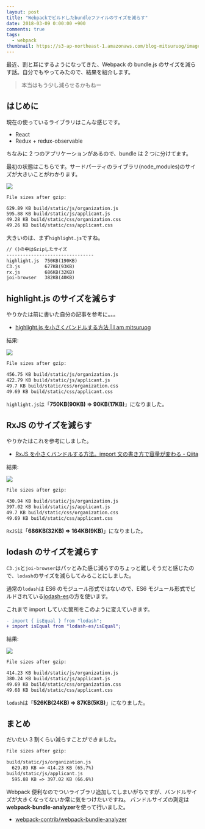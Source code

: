 ```yaml
---
layout: post
title: "Webpackでビルドしたbundleファイルのサイズを減らす"
date: 2018-03-09 0:00:00 +900
comments: true
tags:
  - webpack
thumbnail: https://s3-ap-northeast-1.amazonaws.com/blog-mitsuruog/images/2018/bandle-logo.png
---
```


最近、割と耳にするようになってきた、Webpack の bundle.js のサイズを減らす話。自分でもやってみたので、結果を紹介します。

> 本当はもう少し減らせるかもねー

## はじめに

現在の使っているライブラリはこんな感じです。

- React
- Redux + redux-observable

ちなみに 2 つのアプリケーションがあるので、bundle は 2 つに分けてます。

最初の状態はこちらです。サードパーティのライブラリ(node_modules)のサイズが大きいことがわかります。

![](https://s3-ap-northeast-1.amazonaws.com/blog-mitsuruog/images/2018/bundle1.png)

```txt
File sizes after gzip:

629.89 KB build/static/js/organization.js
595.88 KB build/static/js/applicant.js
49.28 KB build/static/css/organization.css
49.26 KB build/static/css/applicant.css
```

大きいのは、まず`highlight.js`ですね。

```txt
// ()の中はGzipしたサイズ
--------------------------------
highlight.js  750KB(190KB)
C3.js         677KB(93KB)
rx.js         686KB(32KB)
joi-browser   382KB(40KB)
```

## highlight.js のサイズを減らす

やりかたは前に書いた自分の記事を参考に。。。

- [highlight\.js を小さくバンドルする方法 \| I am mitsuruog](https://blog.mitsuruog.info/2017/12/how-bundle-size-makes-smaller)

結果:

![](https://s3-ap-northeast-1.amazonaws.com/blog-mitsuruog/images/2018/bundle2.png)

```txt
File sizes after gzip:

456.75 KB build/static/js/organization.js
422.79 KB build/static/js/applicant.js
49.7 KB build/static/css/organization.css
49.69 KB build/static/css/applicant.css
```

`highlight.js`は「**750KB(90KB) => 90KB(17KB)**」になりました。

## RxJS のサイズを減らす

やりかたはこれを参考にしました。

- [RxJS を小さくバンドルする方法。import 文の書き方で容量が変わる \- Qiita](https://qiita.com/clockmaker/items/5e2207b14dac97c4ede1)

結果:

![](https://s3-ap-northeast-1.amazonaws.com/blog-mitsuruog/images/2018/bundle3.png)

```txt
File sizes after gzip:

430.94 KB build/static/js/organization.js
397.02 KB build/static/js/applicant.js
49.7 KB build/static/css/organization.css
49.69 KB build/static/css/applicant.css
```

`RxJS`は「**686KB(32KB) => 164KB(9KB)**」になりました。

## lodash のサイズを減らす

`C3.js`と`joi-browser`はパッとみた感じ減らすのちょっと難しそうだと感じたので、`lodash`のサイズを減らしてみることにしました。

通常の`lodash`は ES6 のモジュール形式ではないので、ES6 モジュール形式でビルドされている[lodash-es](https://www.npmjs.com/package/lodash-es)の方を使います。

これまで import していた箇所をこのように変えていきます。

```diff
- import { isEqual } from "lodash";
+ import isEqual from "lodash-es/isEqual";
```

結果:

![](https://s3-ap-northeast-1.amazonaws.com/blog-mitsuruog/images/2018/bundle4.png)

```txt
File sizes after gzip:

414.23 KB build/static/js/organization.js
380.24 KB build/static/js/applicant.js
49.69 KB build/static/css/organization.css
49.68 KB build/static/css/applicant.css
```

`lodash`は「**526KB(24KB) => 87KB(5KB)**」になりました。

## まとめ

だいたい 3 割くらい減らすことができました。

```txt
File sizes after gzip:

build/static/js/organization.js
  629.89 KB => 414.23 KB (65.7%)
build/static/js/applicant.js
  595.88 KB => 397.02 KB (66.6%)
```

Webpack 便利なのでついライブラリ追加してしまいがちですが、バンドルサイズが大きくなってないか常に気をつけたいですね。
バンドルサイズの測定は**webpack-bundle-analyzer**を使って行いました。

- [webpack-contrib/webpack-bundle-analyzer](https://github.com/webpack-contrib/webpack-bundle-analyzer)
